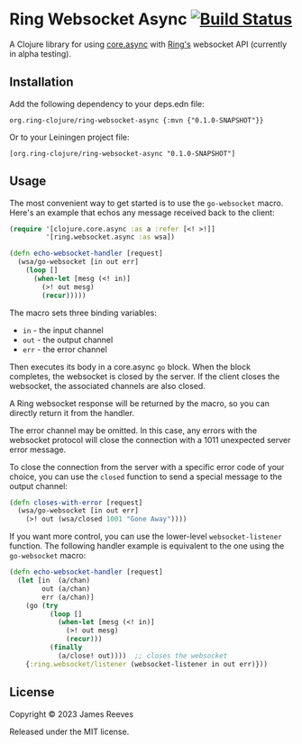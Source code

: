 # Ring Websocket Async [![Build Status](https://github.com/ring-clojure/ring-websocket-async/actions/workflows/test.yml/badge.svg?branch=master)](https://github.com/ring-clojure/ring-websocket-async/actions/workflows/test.yml)

A Clojure library for using [core.async][] with [Ring's][] websocket API
(currently in alpha testing).

[core.async]: https://github.com/clojure/core.async
[ring's]: https://github.com/ring-clojure/ring

## Installation

Add the following dependency to your deps.edn file:

    org.ring-clojure/ring-websocket-async {:mvn {"0.1.0-SNAPSHOT"}}

Or to your Leiningen project file:

    [org.ring-clojure/ring-websocket-async "0.1.0-SNAPSHOT"]

## Usage

The most convenient way to get started is to use the `go-websocket`
macro. Here's an example that echos any message received back to the
client:

```clojure
(require '[clojure.core.async :as a :refer [<! >!]]
         '[ring.websocket.async :as wsa])

(defn echo-websocket-handler [request]
  (wsa/go-websocket [in out err]
    (loop []
      (when-let [mesg (<! in)]
        (>! out mesg)
        (recur)))))
```

The macro sets three binding variables:

* `in`  - the input channel
* `out` - the output channel
* `err` - the error channel

Then executes its body in a core.async `go` block. When the block
completes, the websocket is closed by the server. If the client closes
the websocket, the associated channels are also closed.

A Ring websocket response will be returned by the macro, so you can
directly return it from the handler.

The error channel may be omitted. In this case, any errors with the
websocket protocol will close the connection with a 1011 unexpected
server error message.

To close the connection from the server with a specific error code of
your choice, you can use the `closed` function to send a special message
to the output channel:

```clojure
(defn closes-with-error [request]
  (wsa/go-websocket [in out err]
    (>! out (wsa/closed 1001 "Gone Away"))))
```

If you want more control, you can use the lower-level
`websocket-listener` function. The following handler example is
equivalent to the one using the `go-websocket` macro:

```clojure
(defn echo-websocket-handler [request]
  (let [in  (a/chan)
        out (a/chan)
        err (a/chan)]
    (go (try
          (loop []
            (when-let [mesg (<! in)]
              (>! out mesg)
              (recur)))
          (finally
            (a/close! out))))  ;; closes the websocket
    {:ring.websocket/listener (websocket-listener in out err)}))
```

## License

Copyright © 2023 James Reeves

Released under the MIT license.
